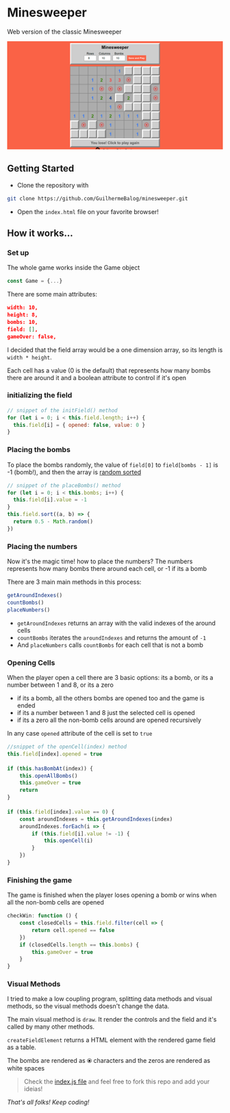 # Minesweeper

Web version of the classic Minesweeper

![Minesweeper](screenshot.png)

## Getting Started

- Clone the repository with

```bash
git clone https://github.com/GuilhermeBalog/minesweeper.git
```

- Open the `index.html` file on your favorite browser!

## How it works...

### Set up

The whole game works inside the Game object

```js
const Game = {...}
```

There are some main attributes:

```json
width: 10,
height: 8,
bombs: 10,
field: [],
gameOver: false,
```

I decided that the field array would be a one dimension array, so its length is `width * height`.

Each cell has a value (0 is the default) that represents how many bombs there are around it and a boolean attribute to control if it's open

### initializing the field

```js
// snippet of the initField() method
for (let i = 0; i < this.field.length; i++) {
  this.field[i] = { opened: false, value: 0 }
}
```

### Placing the bombs

To place the bombs randomly, the value of `field[0]` to `field[bombs - 1]` is -1 (bomb!), and then the array is [random sorted](https://www.w3schools.com/js/js_array_sort.asp)

```js
// snippet of the placeBombs() method
for (let i = 0; i < this.bombs; i++) {
  this.field[i].value = -1
}
this.field.sort((a, b) => {
  return 0.5 - Math.random()
})
```

### Placing the numbers

Now it's the magic time! how to place the numbers? The numbers represents how many bombs there around each cell, or -1 if its a bomb

There are 3 main main methods in this process:

```js
getAroundIndexes()
countBombs()
placeNumbers()
```

- `getAroundIndexes` returns an array with the valid indexes of the around cells
- `countBombs` iterates the `aroundIndexes` and returns the amount of `-1`
- And `placeNumbers` calls `countBombs` for each cell that is not a bomb

### Opening Cells

When the player open a cell there are 3 basic options: its a bomb, or its a number between 1 and 8, or its a zero

- if its a bomb, all the others bombs are opened too and the game is ended
- if its a number between 1 and 8 just the selected cell is opened
- if its a zero all the non-bomb cells around are opened recursively

In any case `opened` attribute of the cell is set to `true`

```js
//snippet of the openCell(index) method
this.field[index].opened = true

if (this.hasBombAt(index)) {
    this.openAllBombs()
    this.gameOver = true
    return
}

if (this.field[index].value == 0) {
    const aroundIndexes = this.getAroundIndexes(index)
    aroundIndexes.forEach(i => {
        if (this.field[i].value != -1) {
            this.openCell(i)
        }
    })
}
```

### Finishing the game

The game is finished when the player loses opening a bomb or wins when all the non-bomb cells are opened

```js
checkWin: function () {
    const closedCells = this.field.filter(cell => {
        return cell.opened == false
    })
    if (closedCells.length == this.bombs) {
        this.gameOver = true
    }
}
```

### Visual Methods

I tried to make a low coupling program, splitting data methods and visual methods, so the visual methods doesn't change the data.

The main visual method is `draw`. It render the controls and the field and it's called by many other methods.

`createFieldElement` returns a HTML element with the rendered game field as a table.

The bombs are rendered as &ofcir; characters and the zeros are rendered as white spaces

> Check the [index.js file](https://github.com/GuilhermeBalog/minesweeper/blob/master/index.js) and feel free to fork this repo and add your ideias!

*That's all folks! Keep coding!*
